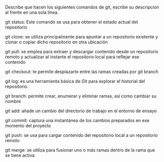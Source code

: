Describe que hacen los siguientes comandos de git, escribe su descripcion al frente en una sola linea.

git status: Este comando se usa para obtener el estado actual del repositorio

git clone: se utiliza principalmente para apuntar a un repositorio existente y clonar o copiar dicho repositorio en otra ubicación

git pull: se emplea para extraer y descargar contenido desde un repositorio remoto y actualizar al instante el repositorio local para reflejar ese contenido

git checkout: te permite desplazarte entre las ramas creadas por git branch

git log: es una herramienta básica de Git para explorar el historial del repositorio.

git branch: permite crear, enumerar y eliminar ramas, así como cambiar su nombre

git add: añade un cambio del directorio de trabajo en el entorno de ensayo

git commit: captura una instantánea de los cambios preparados en ese momento del proyecto

git push:  se usa para cargar contenido del repositorio local a un repositorio remoto

git merge: se utiliza para fusionar uno o más ramas dentro de la rama que se tiene activa
